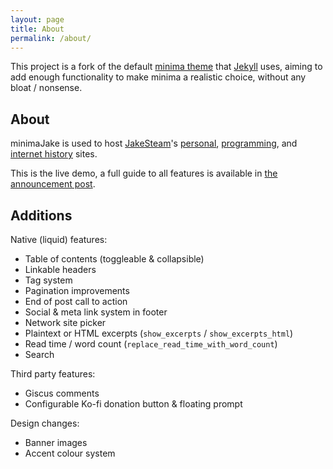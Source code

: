 ```yaml
---
layout: page
title: About
permalink: /about/
---
```


This project is a fork of the default [minima theme](https://github.com/jekyll/minima) that [Jekyll](https://github.com/jekyll/jekyll) uses, aiming to add enough functionality to make minima a realistic choice, without any bloat / nonsense.

## About 

minimaJake is used to host [JakeSteam](https://github.com/JakeSteam)'s [personal](https://jakelee.co.uk), [programming](https://blog.jakelee.co.uk), and [internet history](https://history.jakelee.co.uk) sites.

This is the live demo, a full guide to all features is available in [the announcement post](https://blog.jakelee.co.uk/introducing-minimajake-for-jekyll/).

## Additions

Native (liquid) features:

* Table of contents (toggleable & collapsible)
* Linkable headers
* Tag system
* Pagination improvements
* End of post call to action
* Social & meta link system in footer
* Network site picker
* Plaintext or HTML excerpts (`show_excerpts` / `show_excerpts_html`)
* Read time / word count (`replace_read_time_with_word_count`)
* Search

Third party features:

* Giscus comments
* Configurable Ko-fi donation button & floating prompt

Design changes:

* Banner images
* Accent colour system
